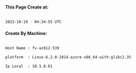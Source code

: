 
   
#### This Page Create at:

```bash

2023-10-19 - 04:34:55 UTC

```

#### Create By Machine:

```bash

Host Name : fv-az812-539

platform  : Linux-6.2.0-1014-azure-x86_64-with-glibc2.35

Ip Local  : 10.1.0.61

```

